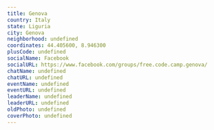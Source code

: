 ```yaml
---
title: Genova
country: Italy
state: Liguria
city: Genova
neighborhood: undefined
coordinates: 44.405600, 8.946300
plusCode: undefined
socialName: Facebook
socialURL: https://www.facebook.com/groups/free.code.camp.genova/
chatName: undefined
chatURL: undefined
eventName: undefined
eventURL: undefined
leaderName: undefined
leaderURL: undefined
oldPhoto: undefined
coverPhoto: undefined
---
```

